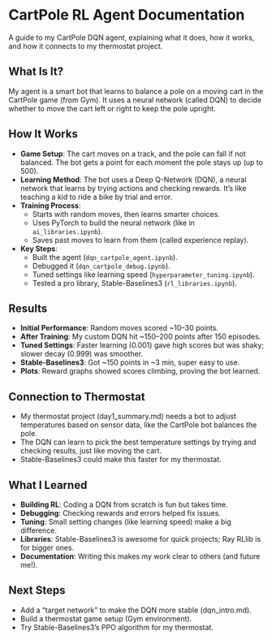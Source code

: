 # CartPole RL Agent Documentation
A guide to my CartPole DQN agent, explaining what it does, how it works, and how it connects to my thermostat project.

## What Is It?
My agent is a smart bot that learns to balance a pole on a moving cart in the CartPole game (from Gym). It uses a neural network (called DQN) to decide whether to move the cart left or right to keep the pole upright.

## How It Works
- **Game Setup**: The cart moves on a track, and the pole can fall if not balanced. The bot gets a point for each moment the pole stays up (up to 500).
- **Learning Method**: The bot uses a Deep Q-Network (DQN), a neural network that learns by trying actions and checking rewards. It’s like teaching a kid to ride a bike by trial and error.
- **Training Process**:
  - Starts with random moves, then learns smarter choices.
  - Uses PyTorch to build the neural network (like in `ai_libraries.ipynb`).
  - Saves past moves to learn from them (called experience replay).
- **Key Steps**:
  - Built the agent (`dqn_cartpole_agent.ipynb`).
  - Debugged it (`dqn_cartpole_debug.ipynb`).
  - Tuned settings like learning speed (`hyperparameter_tuning.ipynb`).
  - Tested a pro library, Stable-Baselines3 (`rl_libraries.ipynb`).

## Results
- **Initial Performance**: Random moves scored ~10–30 points.
- **After Training**: My custom DQN hit ~150–200 points after 150 episodes.
- **Tuned Settings**: Faster learning (0.001) gave high scores but was shaky; slower decay (0.999) was smoother.
- **Stable-Baselines3**: Got ~150 points in ~3 min, super easy to use.
- **Plots**: Reward graphs showed scores climbing, proving the bot learned.

## Connection to Thermostat
- My thermostat project (day1_summary.md) needs a bot to adjust temperatures based on sensor data, like the CartPole bot balances the pole.
- The DQN can learn to pick the best temperature settings by trying and checking results, just like moving the cart.
- Stable-Baselines3 could make this faster for my thermostat.

## What I Learned
- **Building RL**: Coding a DQN from scratch is fun but takes time.
- **Debugging**: Checking rewards and errors helped fix issues.
- **Tuning**: Small setting changes (like learning speed) make a big difference.
- **Libraries**: Stable-Baselines3 is awesome for quick projects; Ray RLlib is for bigger ones.
- **Documentation**: Writing this makes my work clear to others (and future me!).

## Next Steps
- Add a “target network” to make the DQN more stable (dqn_intro.md).
- Build a thermostat game setup (Gym environment).
- Try Stable-Baselines3’s PPO algorithm for my thermostat.